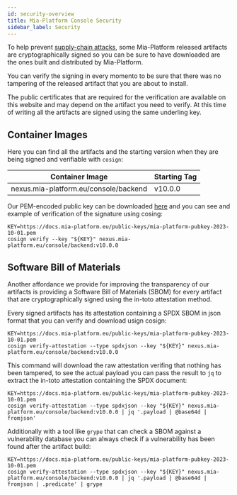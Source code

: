 ```yaml
---
id: security-overview
title: Mia-Platform Console Security
sidebar_label: Security
---
```


To help prevent [supply-chain attacks], some Mia-Platform released artifacts are cryptographically signed so you can
be sure to have downloaded are the ones built and distributed by Mia-Platform.

You can verify the signing in every momento to be sure that there was no tampering of the released artifact that you
are about to install.

The public certificates that are required for the verification are available on this website and may depend on the
artifact you need to verify. At this time of writing all the artifacts are signed using the same underling key.

## Container Images

Here you can find all the artifacts and the starting version when they are being signed and verifiable with `cosign`:

| Container Image | Starting Tag |
| --- | --- |
| nexus.mia-platform.eu/console/backend | v10.0.0 |

Our PEM-encoded public key can be downloaded [here] and you can see and example of verification of the signature
using cosing:

```shell
KEY=https://docs.mia-platform.eu/public-keys/mia-platform-pubkey-2023-10-01.pem
cosign verify --key "${KEY}" nexus.mia-platform.eu/console/backend:v10.0.0
```

## Software Bill of Materials

Another affordance we provide for improving the transparency of our artifacts is providing a Software Bill of
Materials (SBOM) for every artifact that are cryptographically signed using the in-toto attestation method.

Every signed artifacts has its attestation containing a SPDX SBOM in json format that you can verify and download
usign cosign:

```shell
KEY=https://docs.mia-platform.eu/public-keys/mia-platform-pubkey-2023-10-01.pem
cosign verify-attestation --type spdxjson --key "${KEY}" nexus.mia-platform.eu/console/backend:v10.0.0
```

This command will download the raw attestation verifing that nothing has been tampered, to see the actual payload
you can pass the result to `jq` to extract the in-toto attestation containing the SPDX document:

```shell
KEY=https://docs.mia-platform.eu/public-keys/mia-platform-pubkey-2023-10-01.pem
cosign verify-attestation --type spdxjson --key "${KEY}" nexus.mia-platform.eu/console/backend:v10.0.0 | jq '.payload | @base64d | fromjson'
```

Additionally with a tool like `grype` that can check a SBOM against a vulnerability database you can always check if
a vulnerability has been found after the artifact build:

```shell
KEY=https://docs.mia-platform.eu/public-keys/mia-platform-pubkey-2023-10-01.pem
cosign verify-attestation --type spdxjson --key "${KEY}" nexus.mia-platform.eu/console/backend:v10.0.0 | jq '.payload | @base64d | fromjson | .predicate' | grype
```

[supply-chain attacks]: https://en.wikipedia.org/wiki/Supply_chain_attack
[here]: /public-keys/static/public-keys/mia-platform-pubkey-2023-10-01.pem "Mia-Platform PEM-encoded public key"
